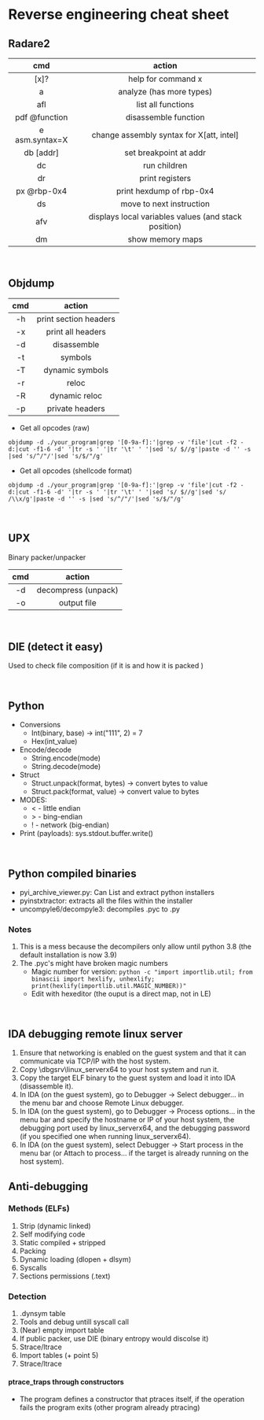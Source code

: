 # Reverse engineering cheat sheet

## Radare2
| cmd | action |
| :-: | :-:|
| [x]?  | help for command x | 
| a     | analyze (has more types) |
| afl   | list all functions |
| pdf @function  | disassemble function |
| e asm.syntax=X | change assembly syntax for X[att, intel] | 
| db [addr] | set breakpoint at addr | 
| dc | run children | 
| dr | print registers |
| px @rbp-0x4 | print hexdump of rbp-0x4 |
| ds | move to next instruction |
| afv | displays local variables values (and stack position)|
| dm | show memory maps |

<br>

## Objdump 

| cmd | action |
| :-: | :-: |
| -h | print section headers |
| -x | print all headers |
| -d | disassemble |
| -t | symbols |
| -T | dynamic symbols |
| -r | reloc |
| -R | dynamic reloc |
| -p | private headers |

- Get all opcodes (raw)
```
objdump -d ./your_program|grep '[0-9a-f]:'|grep -v 'file'|cut -f2 -d:|cut -f1-6 -d' '|tr -s ' '|tr '\t' ' '|sed 's/ $//g'|paste -d '' -s |sed 's/^/"/'|sed 's/$/"/g'
```
- Get all opcodes (shellcode format)
```
objdump -d ./your_program|grep '[0-9a-f]:'|grep -v 'file'|cut -f2 -d:|cut -f1-6 -d' '|tr -s ' '|tr '\t' ' '|sed 's/ $//g'|sed 's/ /\\x/g'|paste -d '' -s |sed 's/^/"/'|sed 's/$/"/g'
 ```

<br>

## UPX
Binary packer/unpacker <br>

| cmd | action | 
| :-: | :-: |
| -d | decompress (unpack) |
| -o | output file |

<br>

## DIE (detect it easy)
Used to check file composition (if it is and how it is packed ) <br>

<br>

## Python 
- Conversions 
  - Int(binary, base)  -> int("111", 2) = 7 
  - Hex(int_value) 
- Encode/decode 
  - String.encode(mode) 
  - String.decode(mode)   
- Struct 
  - Struct.unpack(format, bytes) -> convert bytes to value 
  - Struct.pack(format, value) -> convert value to bytes 
- MODES: 
  - <  - little endian 
  - \>  - bing-endian  
  - ! - network (big-endian)
- Print (payloads): sys.stdout.buffer.write()

<br>

## Python compiled binaries 

- pyi_archive_viewer.py: Can List and extract python installers
- pyinstxtractor: extracts all the files within the installer
- uncompyle6/decompyle3: decompiles .pyc to .py

### Notes
1. This is a mess because the decompilers only allow until python 3.8 (the default installation is now 3.9)
2. The .pyc's might have broken magic numbers
   - Magic number for version: ```python -c "import importlib.util; from binascii import hexlify, unhexlify; print(hexlify(importlib.util.MAGIC_NUMBER))" ```
   - Edit with hexeditor (the ouput is a direct map, not in LE)

<br>

## IDA debugging remote linux server

1. Ensure that networking is enabled on the guest system and that it can communicate via TCP/IP with the host system.
2. Copy <IDA installation directory>\dbgsrv\linux_serverx64 to your host system and run it.
3. Copy the target ELF binary to the guest system and load it into IDA (disassemble it).
4. In IDA (on the guest system), go to Debugger → Select debugger... in the menu bar and choose Remote Linux debugger.
5. In IDA (on the guest system), go to Debugger → Process options... in the menu bar and specify the hostname or IP of your host system, the debugging port used by linux_serverx64, and the debugging password (if you specified one when running linux_serverx64).
6. In IDA (on the guest system), select Debugger → Start process in the menu bar (or Attach to process... if the target is already running on the host system).

## Anti-debugging 

### Methods (ELFs)
1. Strip (dynamic linked)
2. Self modifying code
3. Static compiled + stripped
4. Packing 
5. Dynamic loading (dlopen + dlsym)
6. Syscalls 
7. Sections permissions (.text)
   
### Detection
1. .dynsym table 
2. Tools and debug untill syscall call
3. (Near) empty import table
4. If public packer, use DIE (binary entropy would discolse it)
5. Strace/ltrace
6. Import tables (+ point 5)
7. Strace/ltrace 
   
#### ptrace_traps through constructors
- The program defines a constructor that ptraces itself, if the operation fails the program exits (other program already ptracing) 

